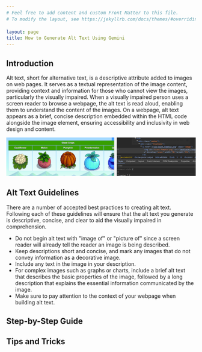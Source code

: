 ```yaml
---
# Feel free to add content and custom Front Matter to this file.
# To modify the layout, see https://jekyllrb.com/docs/themes/#overriding-theme-defaults

layout: page
title: How to Generate Alt Text Using Gemini
---
```


## **Introduction**
Alt text, short for alternative text, is a descriptive attribute added to images on web pages. It serves as a textual representation of the image content, providing context and information for those who cannot view the images, particularly the visually impaired. When a visually impaired person uses a screen reader to browse a webpage, the alt text is read aloud, enabling them to understand the content of the images. On a webpage, alt text appears as a brief, concise description embedded within the HTML code alongside the image element, ensuring accessibility and inclusivity in web design and content.

![image](images/examplealt.PNG)

## **Alt Text Guidelines**
There are a number of accepted best practices to creating alt text. Following each of these guidelines will ensure that the alt text you generate is descriptive, concise, and clear to aid the visually impaired in comprehension.
- Do not begin alt text with "image of" or "picture of" since a screen reader will already tell the reader an image is being described.
- Keep descriptions short and concise, and mark any images that do not convey information as a decorative image.
- Include any text in the image in your description.
- For complex images such as graphs or charts, include a brief alt text that describes the basic properties of the image, followed by a long description that explains the essential information communicated by the image.
- Make sure to pay attention to the context of your webpage when building alt text.

## **Step-by-Step Guide**

## **Tips and Tricks**
